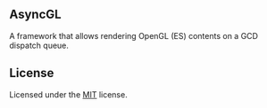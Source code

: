 ## AsyncGL

A framework that allows rendering OpenGL (ES) contents on a GCD dispatch queue.

## License

Licensed under the [MIT](LICENSE) license.
